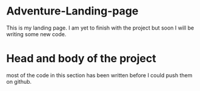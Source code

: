 # Adventure-Landing-page
This is my landing page. I am yet to finish with the project but soon I will be writing some new code.
# Head and body of the project
most of the code in this section has been written before I could push them on github.